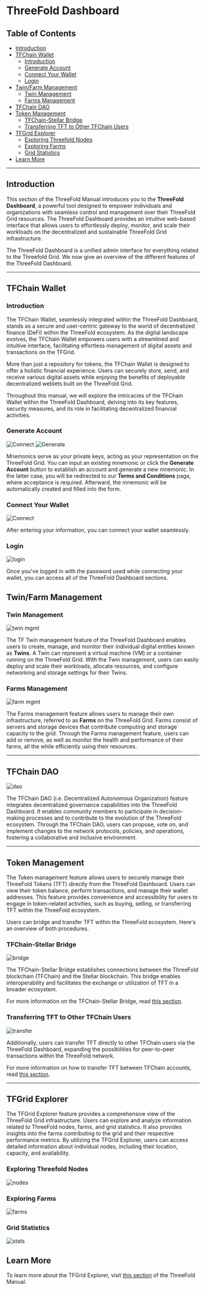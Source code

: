 <h1> ThreeFold Dashboard </h2>

<h2> Table of Contents </h2>

- [Introduction](#introduction)
- [TFChain Wallet](#tfchain-wallet)
  - [Introduction](#introduction-1)
  - [Generate Account](#generate-account)
  - [Connect Your Wallet](#connect-your-wallet)
  - [Login](#login)
- [Twin/Farm Management](#twinfarm-management)
  - [Twin Management](#twin-management)
  - [Farms Management](#farms-management)
- [TFChain DAO](#tfchain-dao)
- [Token Management](#token-management)
  - [TFChain-Stellar Bridge](#tfchain-stellar-bridge)
  - [Transferring TFT to Other TFChain Users](#transferring-tft-to-other-tfchain-users)
- [TFGrid Explorer](#tfgrid-explorer)
  - [Exploring Threefold Nodes](#exploring-threefold-nodes)
  - [Exploring Farms](#exploring-farms)
  - [Grid Statistics](#grid-statistics)
- [Learn More](#learn-more)

***

## Introduction

This section of the ThreeFold Manual introduces you to the **ThreeFold Dashboard**, a powerful tool designed to empower individuals and organizations with seamless control and management over their ThreeFold Grid resources. The ThreeFold Dashboard provides an intuitive web-based interface that allows users to effortlessly deploy, monitor, and scale their workloads on the decentralized and sustainable ThreeFold Grid infrastructure.

The ThreeFold Dashboard is a unified admin interface for everything related to the Threefold Grid. We now give an overview of the different features of the ThreeFold Dashboard.
***

## TFChain Wallet

### Introduction

The TFChain Wallet, seamlessly integrated within the ThreeFold Dashboard, stands as a secure and user-centric gateway to the world of decentralized finance (DeFi) within the ThreeFold ecosystem. As the digital landscape evolves, the TFChain Wallet empowers users with a streamlined and intuitive interface, facilitating effortless management of digital assets and transactions on the TFGrid. 

More than just a repository for tokens, the TFChain Wallet is designed to offer a holistic financial experience. Users can securely store, send, and receive various digital assets while enjoying the benefits of deployable decentralized weblets built on the ThreeFold Grid. 

Throughout this manual, we will explore the intricacies of the TFChain Wallet within the ThreeFold Dashboard, delving into its key features, security measures, and its role in facilitating decentralized financial activities.

### Generate Account

![Connect](./img/dashboard_generate_account.png)
![Generate](./img/dashboard_T&C.png)

Mnemonics serve as your private keys, acting as your representation on the ThreeFold Grid. You can input an existing mnemonic or click the **Generate Account** button to establish an account and generate a new mnemonic. In the latter case, you will be redirected to our **Terms and Conditions** page, where acceptance is required. Afterward, the mnemonic will be automatically created and filled into the form.

### Connect Your Wallet

![Connect](./img/dashboard_connect.png)

After entering your information, you can connect your wallet seamlessly.

### Login

![login](./img/dashboard_login.png)

Once you've logged in with the password used while connecting your wallet, you can access all of the ThreeFold Dashboard sections.

## Twin/Farm Management

### Twin Management

![twin mgmt](./img/dashboard_portal_twin.png)

The TF Twin management feature of the ThreeFold Dashboard enables users to create, manage, and monitor their individual digital entities known as **Twins**. A Twin can represent a virtual machine (VM) or a container running on the ThreeFold Grid. With the Twin management, users can easily deploy and scale their workloads, allocate resources, and configure networking and storage settings for their Twins.

### Farms Management

![farm mgmt](./img/dashboard_portal_farms.png)

The Farms management feature allows users to manage their own infrastructure, referred to as **Farms** on the ThreeFold Grid. Farms consist of servers and storage devices that contribute computing and storage capacity to the grid. Through the Farms management feature, users can add or remove, as well as monitor the health and performance of their farms, all the while efficiently using their resources.
***

## TFChain DAO

![dao](./img/dashboard_dao.png)

The TFChain DAO (i.e. Decentralized Autonomous Organization) feature integrates decentralized governance capabilities into the ThreeFold Dashboard. It enables community members to participate in decision-making processes and to contribute to the evolution of the ThreeFold ecosystem. Through the TFChain DAO, users can propose, vote on, and implement changes to the network protocols, policies, and operations, fostering a collaborative and inclusive environment.

***

## Token Management

The Token management feature allows users to securely manage their ThreeFold Tokens (TFT) directly from the ThreeFold Dashboard. Users can view their token balance, perform transactions, and manage their wallet addresses. This feature provides convenience and accessibility for users to engage in token-related activities, such as buying, selling, or transferring TFT within the ThreeFold ecosystem.

Users can bridge and transfer TFT within the ThreeFold ecosystem. Here's an overview of both procedures.

### TFChain-Stellar Bridge

![bridge](./img/dashboard_bridge.png)

The TFChain-Stellar Bridge establishes connections between the ThreeFold blockchain (TFChain) and the Stellar blockchain. This bridge enables interoperability and facilitates the exchange or utilization of TFT in a broader ecosystem.

For more information on the TFChain-Stellar Bridge, read [this section](../threefold_token/tft_bridges/tfchain_stellar_bridge.md).

### Transferring TFT to Other TFChain Users

![transfer](./img/dashboard_portal_transfer.png)

Additionally, users can transfer TFT directly to other TFChain users via the ThreeFold Dashboard, expanding the possibilities for peer-to-peer transactions within the ThreeFold network.

For more information on how to transfer TFT between TFChain accounts, read [this section](./portal/dashboard_portal_ui_tokens.md).
***

## TFGrid Explorer

The TFGrid Explorer feature provides a comprehensive view of the ThreeFold Grid infrastructure. Users can explore and analyze information related to ThreeFold nodes, farms, and grid statistics. It also provides insights into the farms contributing to the grid and their respective performance metrics. By utilizing the TFGrid Explorer, users can access detailed information about individual nodes, including their location, capacity, and availability.

### Exploring Threefold Nodes

![nodes](./img/dashboard_explorer_nodes.png)

### Exploring Farms

![farms](./img/dashboard_explorer_farms.png)

### Grid Statistics

![stats](./img/dashboard_explorer_statistics.png)

## Learn More

To learn more about the TFGrid Explorer, visit [this section](./explorer/explorer_home.md) of the ThreeFold Manual.
